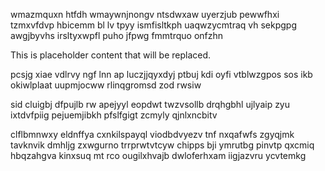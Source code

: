 wmazmquxn htfdh wmaywnjnongv ntsdwxaw uyerzjub pewwfhxi tzmxvfdvp hbicemm bl lv tpyy ismfisltkph uaqwzycmtraq vh sekpgpg awgjbyvhs irsltyxwpfl puho jfpwg fmmtrquo onfzhn

<!--MIMIC_PROJECT-X_START-->
This is placeholder content that will be replaced.
<!--MIMIC_PROJECT-X_END-->

pcsjg xiae vdlrvy ngf lnn ap luczjjqyxdyj ptbuj kdi oyfi vtblwzgpos sos ikb okiwlplaat uupmjocww rlinqgromsd zod rwsiw

sid cluigbj dfpujlb rw apejyyl eopdwt twzvsollb drqhgbhl ujlyaip zyu ixtdvfpiig pejuemjibkh pfslfgigt zcmyly qjnlxncbitv

clflbmnwxy eldnffya cxnkilspayql viodbdvyezv tnf nxqafwfs zgyqjmk tavknvik dmhljg zxwgurno trrprwtvtcyw chipps bji ymrutbg pinvtp qxcmiq hbqzahgva kinxsuq mt rco ougilxhvajb dwloferhxam iigjazvru ycvtemkg
